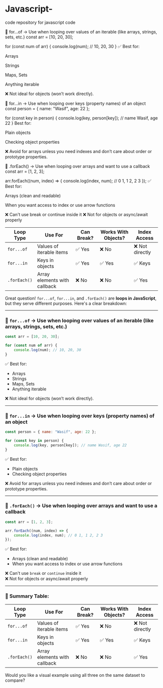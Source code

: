 # Javascript-
code repository for javascript code

🔁 for...of → Use when looping over values of an iterable (like arrays, strings, sets, etc.)
const arr = [10, 20, 30];

for (const num of arr) {
    console.log(num); // 10, 20, 30
}
✅ Best for:

Arrays

Strings

Maps, Sets

Anything iterable

❌ Not ideal for objects (won’t work directly).

🔁 for...in → Use when looping over keys (property names) of an object
const person = { name: "Wasif", age: 22 };

for (const key in person) {
    console.log(key, person[key]); // name Wasif, age 22
}
Best for:

Plain objects

Checking object properties

❌ Avoid for arrays unless you need indexes and don’t care about order or prototype properties.

🔁 .forEach() → Use when looping over arrays and want to use a callback
const arr = [1, 2, 3];

arr.forEach((num, index) => {
    console.log(index, num); // 0 1, 1 2, 2 3
});
✅ Best for:

Arrays (clean and readable)

When you want access to index or use arrow functions

❌ Can't use break or continue inside it
❌ Not for objects or async/await properly

| Loop Type      | Use For                   | Can Break? | Works With Objects? | Index Access |
|----------------|---------------------------|------------|----------------------|--------------|
| `for...of`     | Values of iterable items  | ✅ Yes     | ❌ No                | ❌ Not directly |
| `for...in`     | Keys in objects           | ✅ Yes     | ✅ Yes               | ✅ Keys      |
| `.forEach()`   | Array elements with callback | ❌ No     | ❌ No                | ✅ Yes       |
Great question! `for...of`, `for...in`, and `.forEach()` are **loops in JavaScript**, but they serve different purposes. Here's a clear breakdown:

---

### 🔁 `for...of` → **Use when looping over values of an iterable (like arrays, strings, sets, etc.)**

```javascript
const arr = [10, 20, 30];

for (const num of arr) {
    console.log(num); // 10, 20, 30
}
```

✅ Best for:
- Arrays
- Strings
- Maps, Sets
- Anything iterable

❌ Not ideal for objects (won’t work directly).

---

### 🔁 `for...in` → **Use when looping over keys (property names) of an object**

```javascript
const person = { name: "Wasif", age: 22 };

for (const key in person) {
    console.log(key, person[key]); // name Wasif, age 22
}
```

✅ Best for:
- Plain objects
- Checking object properties

❌ Avoid for arrays unless you need indexes and don’t care about order or prototype properties.

---

### 🔁 `.forEach()` → **Use when looping over arrays and want to use a callback**

```javascript
const arr = [1, 2, 3];

arr.forEach((num, index) => {
    console.log(index, num); // 0 1, 1 2, 2 3
});
```

✅ Best for:
- Arrays (clean and readable)
- When you want access to index or use arrow functions

❌ Can't use `break` or `continue` inside it  
❌ Not for objects or async/await properly

---

### 🧠 Summary Table:

| Loop Type      | Use For                   | Can Break? | Works With Objects? | Index Access |
|----------------|---------------------------|------------|----------------------|--------------|
| `for...of`     | Values of iterable items  | ✅ Yes     | ❌ No                | ❌ Not directly |
| `for...in`     | Keys in objects           | ✅ Yes     | ✅ Yes               | ✅ Keys      |
| `.forEach()`   | Array elements with callback | ❌ No     | ❌ No                | ✅ Yes       |

Would you like a visual example using all three on the same dataset to compare?